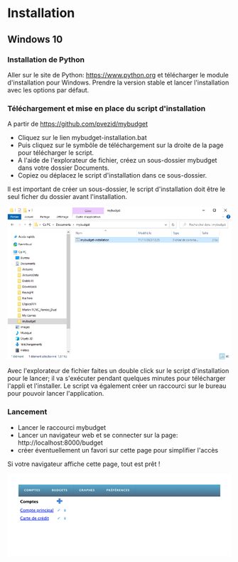 # Installation

## Windows 10

### Installation de Python

Aller sur le site de Python: https://www.python.org et télécharger le module d'installation pour Windows. Prendre la version stable et lancer l'installation avec les options par défaut.

### Téléchargement et mise en place du script d'installation

A partir de https://github.com/pvezid/mybudget

* Cliquez sur le lien mybudget-installation.bat
* Puis cliquez sur le symbôle de téléchargement sur la droite de la page pour télécharger le script.
* A l'aide de l'explorateur de fichier, créez un sous-dossier mybudget dans votre dossier Documents.
* Copiez ou déplacez le script d'installation dans ce sous-dossier.

Il est important de créer un sous-dossier, le script d'installation doit être le seul ficher du dossier avant l'installation.

![Capture d'écran de la préparation pour installer l'appli](/assets/install.png)

Avec l'explorateur de fichier faites un double click sur le script d'installation pour le lancer; il va s'exécuter pendant quelques minutes pour télécharger l'appli et l'installer.
Le script va également créer un raccourci sur le bureau pour pouvoir lancer l'application.

### Lancement

* Lancer le raccourci mybudget
* Lancer un navigateur web et se connecter sur la page: http://localhost:8000/budget
* créer éventuellement un favori sur cette page pour simplifier l'accès

Si votre navigateur affiche cette page, tout est prêt !

![Capture d'écran de la page d'entrée de l'appli](/assets/mybudget.png)
